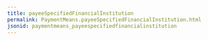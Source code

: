 ```yaml
---
title: payeeSpecifiedFinancialInstitution
permalink: PaymentMeans.payeeSpecifiedFinancialInstitution.html
jsonid: paymentmeans_payeespecifiedfinancialinstitution
---
```

